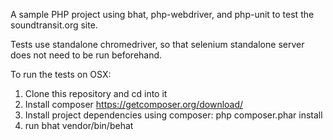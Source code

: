 A sample PHP project using bhat, php-webdriver, and php-unit to test the soundtransit.org site.

Tests use standalone chromedriver, so that selenium standalone server does not need to be run beforehand.

To run the tests on OSX:
1. Clone this repository and cd into it
2. Install composer 
    https://getcomposer.org/download/
3. Install project dependencies using composer:
    php composer.phar install
4. run bhat
    vendor/bin/behat

